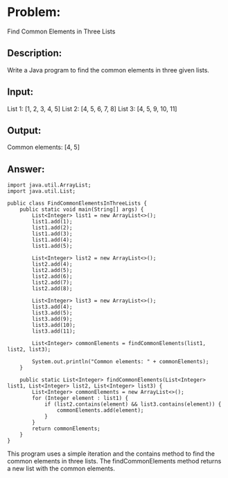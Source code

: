 # Problem: 
Find Common Elements in Three Lists

## Description: 
Write a Java program to find the common elements in three given lists.

## Input:
List 1: [1, 2, 3, 4, 5]
List 2: [4, 5, 6, 7, 8]
List 3: [4, 5, 9, 10, 11]

## Output:
Common elements: [4, 5]

## Answer:
```
import java.util.ArrayList;
import java.util.List;

public class FindCommonElementsInThreeLists {
    public static void main(String[] args) {
        List<Integer> list1 = new ArrayList<>();
        list1.add(1);
        list1.add(2);
        list1.add(3);
        list1.add(4);
        list1.add(5);

        List<Integer> list2 = new ArrayList<>();
        list2.add(4);
        list2.add(5);
        list2.add(6);
        list2.add(7);
        list2.add(8);

        List<Integer> list3 = new ArrayList<>();
        list3.add(4);
        list3.add(5);
        list3.add(9);
        list3.add(10);
        list3.add(11);

        List<Integer> commonElements = findCommonElements(list1, list2, list3);

        System.out.println("Common elements: " + commonElements);
    }

    public static List<Integer> findCommonElements(List<Integer> list1, List<Integer> list2, List<Integer> list3) {
        List<Integer> commonElements = new ArrayList<>();
        for (Integer element : list1) {
            if (list2.contains(element) && list3.contains(element)) {
                commonElements.add(element);
            }
        }
        return commonElements;
    }
}
```

This program uses a simple iteration and the contains method to find the common elements in three lists. The findCommonElements method returns a new list with the common elements.